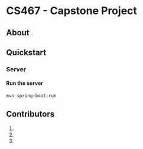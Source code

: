 # CS467 - Capstone Project

## About
<description>

## Quickstart
<instructions>

### Server

#### Run the server
```bash
mvn spring-boot:run
```

## Contributors
1.
2.
3.

